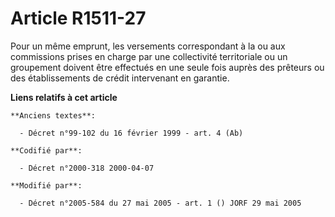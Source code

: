 # Article R1511-27

Pour un même emprunt, les versements correspondant à la ou aux commissions prises en charge par une collectivité territoriale
ou un groupement doivent être effectués en une seule fois auprès des prêteurs ou des établissements de crédit intervenant en
garantie.

**Liens relatifs à cet article**

	**Anciens textes**:

	  - Décret n°99-102 du 16 février 1999 - art. 4 (Ab)

	**Codifié par**:

	  - Décret n°2000-318 2000-04-07

	**Modifié par**:

	  - Décret n°2005-584 du 27 mai 2005 - art. 1 () JORF 29 mai 2005

